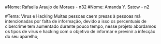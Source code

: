 #Nome: Rafaella Araujo de Moraes - n32
#Nome: Amanda Y. Satow - n2

#Tema: Vírus e Hacking
Muitas pessoas caem presas à pessoas má intencionadas por falta de informação, devido a isso os percentuais de cibercrime tem aumentado durante pouco tempo, nesse projeto abordamos os tipos de vírus e hacking com o objetivo de informar e previnir a infecção do seu aparelho;
